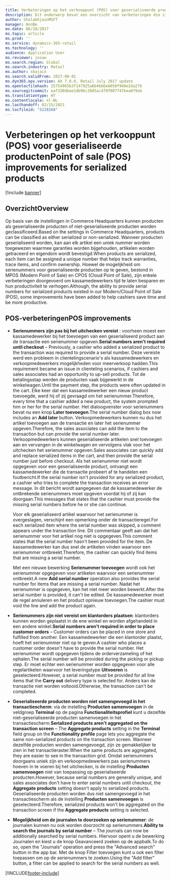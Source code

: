 ```yaml
---
title: Verbeteringen op het verkooppunt (POS) voor geserialiseerde producten
description: Dit onderwerp bevat een overzicht van verbeteringen die zijn aangebracht in geserialiseerde producten om u tijd te laten besparen en productiever te laten werken.
author: ShalabhjainMSFT
manager: AnnBe
ms.date: 06/20/2017
ms.topic: article
ms.prod: ''
ms.service: dynamics-365-retail
ms.technology: ''
audience: Application User
ms.reviewer: josaw
ms.search.region: Global
ms.search.industry: Retail
ms.author: shajain
ms.search.validFrom: 2017-08-01
ms.dyn365.ops.version: AX 7.0.0, Retail July 2017 update
ms.openlocfilehash: 25754965b3f147925a6b4bb6e6050f940e2da276
ms.sourcegitcommit: eaf330dbee1db96c20d5ac479f007747bea079eb
ms.translationtype: HT
ms.contentlocale: nl-NL
ms.lasthandoff: 02/15/2021
ms.locfileid: "5228268"
---
```

# <a name="point-of-sale-pos-improvements-for-serialized-products"></a><span data-ttu-id="f6a34-103">Verbeteringen op het verkooppunt (POS) voor geserialiseerde producten</span><span class="sxs-lookup"><span data-stu-id="f6a34-103">Point of sale (POS) improvements for serialized products</span></span>

[!include [banner](includes/banner.md)]

## <a name="overview"></a><span data-ttu-id="f6a34-104">Overzicht</span><span class="sxs-lookup"><span data-stu-id="f6a34-104">Overview</span></span>

<span data-ttu-id="f6a34-105">Op basis van de instellingen in Commerce Headquarters kunnen producten als geserialiseerde producten of niet-geserialiseerde producten worden geclassificeerd.</span><span class="sxs-lookup"><span data-stu-id="f6a34-105">Based on the settings in Commerce Headquarters, products can be classified as either serialized or non-serialized.</span></span> <span data-ttu-id="f6a34-106">Wanneer producten geserialiseerd worden, kan aan elk artikel een uniek nummer worden toegewezen waarmee garanties worden bijgehouden, artikelen worden getraceerd en eigendom wordt bevestigd.</span><span class="sxs-lookup"><span data-stu-id="f6a34-106">When products are serialized, each item can be assigned a unique number that helps track warranties, trace items, and confirm ownership.</span></span> <span data-ttu-id="f6a34-107">Hoewel de mogelijkheid om serienummers voor geserialiseerde producten op te geven, bestond in MPOS (Modern Point of Sale) en CPOS (Cloud Point of Sale), zijn enkele verbeteringen doorgevoerd om kassamedewerkers tijd te laten besparen en hun productiviteit te verhogen.</span><span class="sxs-lookup"><span data-stu-id="f6a34-107">Although, the ability to provide serial numbers for serialized products existed in our Modern/Cloud Point of Sale (POS), some improvements have been added to help cashiers save time and be more productive.</span></span>

## <a name="pos-improvements"></a><span data-ttu-id="f6a34-108">POS-verbeteringen</span><span class="sxs-lookup"><span data-stu-id="f6a34-108">POS improvements</span></span>

- <span data-ttu-id="f6a34-109">**Serienummers zijn pas bij het uitchecken vereist** : voorheen moest een kassamedewerker bij het toevoegen van een geserialiseerd product aan de transactie een serienummer opgeven.</span><span class="sxs-lookup"><span data-stu-id="f6a34-109">**Serial numbers aren't required until checkout** – Previously, a cashier who added a serialized product to the transaction was required to provide a serial number.</span></span> <span data-ttu-id="f6a34-110">Deze vereiste werd een probleem in clientelingscenario's als kassamedewerkers en verkoopmedewerkers mogelijkheden voor meerverkoop hadden.</span><span class="sxs-lookup"><span data-stu-id="f6a34-110">This requirement became an issue in clienteling scenarios, if cashiers and sales associates had an opportunity to up-sell products.</span></span> <span data-ttu-id="f6a34-111">Tot de betalingsstap werden de producten vaak bijgewerkt in de winkelwagen.</span><span class="sxs-lookup"><span data-stu-id="f6a34-111">Until the payment step, the products were often updated in the cart.</span></span> <span data-ttu-id="f6a34-112">Elke keer dat een kassamedewerker een nieuw product toevoegde, werd hij of zij gevraagd om het serienummer.</span><span class="sxs-lookup"><span data-stu-id="f6a34-112">Therefore, every time that a cashier added a new product, the system prompted him or her for the serial number.</span></span> <span data-ttu-id="f6a34-113">Het dialoogvenster voor serienummers bevat nu een knop **Later toevoegen**.</span><span class="sxs-lookup"><span data-stu-id="f6a34-113">The serial number dialog box now includes an **Add later** button.</span></span> <span data-ttu-id="f6a34-114">Verkoopmedewerkers kunnen nu dus het artikel toevoegen aan de transactie en later het serienummer opgeven.</span><span class="sxs-lookup"><span data-stu-id="f6a34-114">Therefore, the sales associates can add the item to the transaction but can provide the serial number later.</span></span> <span data-ttu-id="f6a34-115">Verkoopmedewerkers kunnen geserialiseerde artikelen snel toevoegen aan en vervangen in de winkelwagen en vervolgens vlak voor het uitchecken het serienummer opgeven.</span><span class="sxs-lookup"><span data-stu-id="f6a34-115">Sales associates can quickly add and replace serialized items in the cart, and then provide the serial number just before checkout.</span></span> <span data-ttu-id="f6a34-116">Als het serienummer niet wordt opgegeven voor een geserialiseerde product, ontvangt een kassamedewerker die de transactie probeert af te handelen een foutbericht.</span><span class="sxs-lookup"><span data-stu-id="f6a34-116">If the serial number isn't provided for any serialized product, a cashier who tries to complete the transaction receives an error message.</span></span> <span data-ttu-id="f6a34-117">In dit bericht wordt aangegeven dat de kassamedewerker de ontbrekende serienummers moet opgeven voordat hij of zij kan doorgaan.</span><span class="sxs-lookup"><span data-stu-id="f6a34-117">This messages that states that the cashier must provide the missing serial numbers before he or she can continue.</span></span>

    <span data-ttu-id="f6a34-118">Voor elk geserialiseerd artikel waarvoor het serienummer is overgeslagen, verschijnt een opmerking onder de transactieregel.</span><span class="sxs-lookup"><span data-stu-id="f6a34-118">For each serialized item where the serial number was skipped, a comment appears under the transaction line.</span></span> <span data-ttu-id="f6a34-119">Dit commentaar geeft aan dat het serienummer voor het artikel nog niet is opgegeven.</span><span class="sxs-lookup"><span data-stu-id="f6a34-119">This comment states that the serial number hasn't been provided for the item.</span></span> <span data-ttu-id="f6a34-120">De kassamedewerker kan dus snel de artikelen vinden waarvoor een serienummer ontbreekt.</span><span class="sxs-lookup"><span data-stu-id="f6a34-120">Therefore, the cashier can quickly find items that are missing a serial number.</span></span>

    <span data-ttu-id="f6a34-121">Met een nieuwe bewerking **Serienummer toevoegen** wordt ook het serienummer opgegeven voor artikelen waarvoor een serienummer ontbreekt.</span><span class="sxs-lookup"><span data-stu-id="f6a34-121">A new **Add serial number** operation also provides the serial number for items that are missing a serial number.</span></span> <span data-ttu-id="f6a34-122">Nadat het serienummer is opgegeven, kan het niet meer worden bewerkt.</span><span class="sxs-lookup"><span data-stu-id="f6a34-122">After the serial number is provided, it can't be edited.</span></span> <span data-ttu-id="f6a34-123">De kassamedewerker moet de regel annuleren en het product opnieuw toevoegen.</span><span class="sxs-lookup"><span data-stu-id="f6a34-123">The cashier must void the line and add the product again.</span></span>
    
- <span data-ttu-id="f6a34-124">**Serienummers zijn niet vereist om klantorders plaatsen**: klantorders kunnen worden geplaatst in de ene winkel en worden afgehandeld in een andere winkel.</span><span class="sxs-lookup"><span data-stu-id="f6a34-124">**Serial numbers aren't required in order to place customer orders** – Customer orders can be placed in one store and fulfilled from another.</span></span> <span data-ttu-id="f6a34-125">Een kassamedewerker die een klantorder plaatst, hoeft het serienummer niet op te geven.</span><span class="sxs-lookup"><span data-stu-id="f6a34-125">A cashier who places a customer order doesn't have to provide the serial number.</span></span> <span data-ttu-id="f6a34-126">Het serienummer wordt opgegeven tijdens de orderverzameling of het ophalen.</span><span class="sxs-lookup"><span data-stu-id="f6a34-126">The serial number will be provided during the picking or pickup step.</span></span> <span data-ttu-id="f6a34-127">Er moet echter een serienummer worden opgegeven voor alle regelartikelen waarvoor het leveringstype **Uitvoeren** is geselecteerd.</span><span class="sxs-lookup"><span data-stu-id="f6a34-127">However, a serial number must be provided for all line items that the **Carry out** delivery type is selected for.</span></span> <span data-ttu-id="f6a34-128">Anders kan de transactie niet worden voltooid.</span><span class="sxs-lookup"><span data-stu-id="f6a34-128">Otherwise, the transaction can't be completed.</span></span>
- <span data-ttu-id="f6a34-129">**Geserialiseerde producten worden niet samengevoegd in het transactiescherm**: via de instelling **Producten samenvoegen** in de veldgroep **Terminal** op de pagina **Functionaliteitsprofiel** kunt u dezelfde niet-geserialiseerde producten samenvoegen in het transactiescherm.</span><span class="sxs-lookup"><span data-stu-id="f6a34-129">**Serialized products aren't aggregated on the transaction screen** – The **Aggregate products** setting in the **Terminal** field group on the **Functionality profile** page lets you aggregate the same non-serialized products on the transaction screen.</span></span> <span data-ttu-id="f6a34-130">Wanneer dezelfde producten worden samengevoegd, zijn ze gemakkelijker te zien in het transactieraster.</span><span class="sxs-lookup"><span data-stu-id="f6a34-130">When the same products are aggregated, they are easier to see in the transaction grid.</span></span> <span data-ttu-id="f6a34-131">Omdat serienummers doorgaans uniek zijn en verkoopmedewerkers pas serienummers hoeven in te voeren bij het uitchecken, is de instelling **Producten samenvoegen** niet van toepassing op geserialiseerde producten.</span><span class="sxs-lookup"><span data-stu-id="f6a34-131">However, because serial numbers are generally unique, and sales associates don't have to enter serial numbers until checkout, the **Aggregate products** setting doesn't apply to serialized products.</span></span> <span data-ttu-id="f6a34-132">Geserialiseerde producten worden dus niet samengevoegd in het transactiescherm als de instelling **Producten samenvoegen** is geselecteerd.</span><span class="sxs-lookup"><span data-stu-id="f6a34-132">Therefore, serialized products won't be aggregated on the transaction screen if the **Aggregate products** setting is selected.</span></span>
- <span data-ttu-id="f6a34-133">**Mogelijkheid om de journalen te doorzoeken op serienummer**: de journalen kunnen nu ook worden doorzocht op serienummers.</span><span class="sxs-lookup"><span data-stu-id="f6a34-133">**Ability to search the journals by serial number** – The journals can now be additionally searched by serial numbers.</span></span> <span data-ttu-id="f6a34-134">Hiervoor opent u de bewerking Journalen en kiest u de knop Geavanceerd zoeken op de appbalk.</span><span class="sxs-lookup"><span data-stu-id="f6a34-134">To do so, open the "Journals" operation and press the "Advanced search" button in the app bar.</span></span> <span data-ttu-id="f6a34-135">Met de knop Filter toevoegen kunt u ook een filter toepassen om op de serienummers te zoeken.</span><span class="sxs-lookup"><span data-stu-id="f6a34-135">Using the "Add filter" button, a filter can be applied to search for the serial numbers as well.</span></span>


[!INCLUDE[footer-include](../includes/footer-banner.md)]